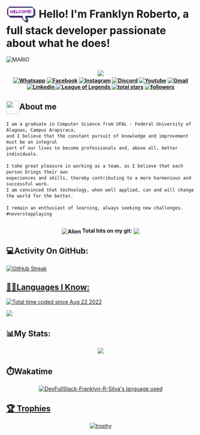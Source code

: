 # <img align="center" src="https://raw.githubusercontent.com/DevFullStack-Franklyn-R-Silva/DevFullStack-Franklyn-R-Silva/master/welcome.gif" width="80px"> Hello! I'm Franklyn Roberto, a full stack developer passionate about what he does!
                                                                          
![MARIO](https://user-images.githubusercontent.com/70382532/138322189-2db8df52-9dcb-40a0-88a8-c365466bd33d.gif)    
                                                                                 
<h4 align="center">                                              
<img src="https://readme-typing-svg.herokuapp.com?color=E22FE4&width=380&height=45&lines=Welcome!;Open+source+enthusiast;Nice+to+meet+you...&center=true"></a>
    <div>
        <a href="https://api.whatsapp.com/send?phone=82999915558" target="_blank"><img src="https://img.shields.io/badge/Whatsapp-1FA413?style=for-the-badge&logo=whatsapp&logoColor=white" title="Whatsapp"/></a>
        <a href="https://www.facebook.com/FranklynRobertoDaSilva" target="_blank"><img src="https://img.shields.io/badge/facebook-3982e4?style=for-the-badge&logo=facebook&logoColor=white" title="Facebook" /></a>
        <a href="https://www.instagram.com/dev_franklyn_r.s" target="_blank"><img src="https://img.shields.io/badge/-Instagram-%23E4405F?style=for-the-badge&logo=instagram&logoColor=white" target="_blank" title="Instagram"/></a>
        <a href="https://discord.gg/CTUjFnsz" target="_blank"><img src="https://img.shields.io/badge/Discord-7289DA?style=for-the-badge&logo=discord&logoColor=white" target="_blank" title="Discord"/></a>
        <a href="https://www.youtube.com/channel/UCSppGbotlcDQ17B-7Dw4Gog" target="_blank"><img src="https://img.shields.io/badge/YouTube-FF0000?style=for-the-badge&logo=youtube&logoColor=white" title="Youtube" /></a>
        <a href="mailto:franklyn.silva@arapiraca.ufal.br" target="_blank"><img src="https://img.shields.io/badge/Gmail-D14836?style=for-the-badge&logo=gmail&logoColor=white"  title="Gmail"/></a>
        <a href="https://www.linkedin.com/in/franklyn-roberto-dev/" target="_blank"><img src="https://img.shields.io/badge/-LinkedIn-%230077B5?style=for-the-badge&logo=linkedin&logoColor=white" target="_blank" title="Linkedin"/>
        </a>
        <a href="https://www.leagueofgraphs.com/pt/summoner/br/Ceifador+Sombrio-Abyss" target="_blank"><img src="https://img.shields.io/badge/Riot_Games-D32936?style=for-the-badge&logo=riot-games&logoColor=white" target="_blank" title="League of Legends"/>
        </a>
        <a href="https://github.com/hadesfranklyn?tab=repositories&sort=stargazers" target="_blank">
        <img alt="total stars" title="Total stars on GitHub" src="https://custom-icon-badges.demolab.com/github/stars/DevFullStack-Franklyn-R-Silva?color=B8B92B&style=for-the-badge&labelColor=959532&logo=star"/></a>
   <a href="https://github.com/DevFullStack-Franklyn-R-Silva" target="_blank"><img alt="followers" title="Follow me on Github" src="https://img.shields.io/github/followers/DevFullStack-Franklyn-R-Silva?color=236ad3&style=for-the-badge&logo=github&label=Follow"/></a>
    </div>
</h4>
  
## <img align="center" src="https://raw.githubusercontent.com/hadesfranklyn/hadesfranklyn/master/manopla.gif" width="35px" height="35"/>About me

```
I am a graduate in Computer Science from UFAL - Federal University of Alagoas, Campus Arapiraca,
and I believe that the constant pursuit of knowledge and improvement must be an integral
part of our lives to become professionals and, above all, better individuals.

I take great pleasure in working as a team, as I believe that each person brings their own
experiences and skills, thereby contributing to a more harmonious and successful work.
I am convinced that technology, when well applied, can and will change the world for the better.

I remain an enthusiast of learning, always seeking new challenges. #neverstopplaying
```

##
<div align="center">
<h4><img align="center"  alt="Alien" width="200" height="200" src="https://64.media.tumblr.com/7d6c6006d54d3f32a22badac769049e3/tumblr_inline_ojj9i5v6wV1sp1kfz_500.gifv"> Total hits on my git:  <img align="center" src="https://profile-counter.glitch.me/hadesfranklyn/count.svg"></h4>
</div>
<!-- <i> <strong>👀 Total de visitas no meu git:</strong> </i>  ![Visitor Badge](https://visitor-badge.laobi.icu/badge?page_id=hadesfranklyn.hadesfranklyn) -->

##

## 💻Activity On GitHub:
[![GitHub Streak](https://streak-stats.demolab.com?user=DevFullStack-Franklyn-R-Silva&theme=dark&hide_border=true&locale=pt_BR&date_format=j%20M%5B%20Y%5D)](https://git.io/streak-stats)

<div>
  <a href="https://github.com/DevFullStack-Franklyn-R-Silva">
</div>

## 👩‍💻Languages I Know:
<!--https://skillicons.dev -->
<a href="https://wakatime.com/@268de5b9-4dbd-4873-9ede-a165e5745754"><img src="https://wakatime.com/badge/user/268de5b9-4dbd-4873-9ede-a165e5745754.svg" alt="Total time coded since Aug 22 2022" /></a>
<p align="left"> <a href="https://github.com/DevFullStack-Franklyn-R-Silva"><img src="https://go-skill-icons.vercel.app/api/icons?i=vscode,eclipse,spring,androidstudio,postman,github,git,mongodb,mysql,ts,js,html,css,tailwindcss,express,nextjs,electron,bootstrap,react,nodejs,java,docker,postgresql,dart,flutter,jest,oracle"> </a> </p>

## 📊My Stats:

<p align="center">
<img height="200px" src="https://github-readme-stats.vercel.app/api?username=DevFullStack-Franklyn-R-Silva&hide_border=true&show_icons=true&count_private=true&theme=gruvbox&bg_color=151515">
</p>

## ⏱️Wakatime

<p align="center">
<a  href="https://github.com/anuraghazra/github-readme-stats"><img alt="DevFullStack-Franklyn-R-Silva's language used" width=50% src="https://github-readme-stats.vercel.app/api/wakatime?username=hadesfranklyn&theme=dark&layout=compact"/>
</p>

## 🏆 Trophies
 
<div align="center"> 
     
[![trophy](https://github-profile-trophy.vercel.app/?username=DevFullStack-Franklyn-R-Silva&theme=dracula&row=1&no-frame=true)](https://github.com/hadesfranklyn/github-profile-trophy)

</div>



<!--## 🐍 Snake

![snake animation](https://github.com/hadesfranklyn/hadesfranklyn/blob/output/github-contribution-grid-snake2.svg) -->

